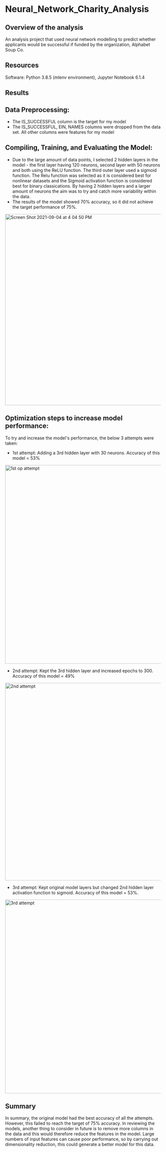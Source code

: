 # Neural_Network_Charity_Analysis

## Overview of the analysis
An analysis project that used neural network modelling to predict whether applicants would be successful if funded by the organization, Alphabet Soup Co.

## Resources
Software: Python 3.8.5 (mlenv environment), Jupyter Notebook 6.1.4

## Results 
## Data Preprocessing:
* The IS_SUCCESSFUL column is the target for my model
* The IS_SUCCESSFUL, EIN, NAMES columns were dropped from the data set. All other columns were features for my model

## Compiling, Training, and Evaluating the Model:
* Due to the large amount of data points, I selected 2 hidden layers in the model - the first layer having 120 neurons, second layer with 50 neurons and both using the ReLU function. The third outer layer used a sigmoid function. The Relu function was selected as it is considered best for nonlinear datasets and the Sigmoid activation function is considered best for binary classications. By having 2 hidden layers and a larger amount of neurons the aim was to try and catch more variability within the data. 
* The results of the model showed 70% accuracy, so it did not achieve the target performance of 75%. 

<img width="618" alt="Screen Shot 2021-09-04 at 4 04 50 PM" src="https://user-images.githubusercontent.com/81877387/132106735-4de311e5-35a1-460d-9a48-4ae358c98862.png">

## Optimization steps to increase model performance:
To try and increase the model's performance, the below 3 attempts were taken:
* 1st attempt: Adding a 3rd hidden layer with 30 neurons. Accuracy of this model = 53%

<img width="642" alt="1st op attempt" src="https://user-images.githubusercontent.com/81877387/132106771-844c7922-e993-4c15-baee-0f2678ad062e.png">

* 2nd attempt: Kept the 3rd hidden layer and increased epochs to 300. Accuracy of this model = 49%

<img width="638" alt="2nd attempt" src="https://user-images.githubusercontent.com/81877387/132106789-e927155a-b967-4c00-b193-d76c6c471c79.png">

* 3rd attempt: Kept original model layers but changed 2nd hidden layer activation function to sigmoid. Accuracy of this model = 53%.

<img width="626" alt="3rd attempt" src="https://user-images.githubusercontent.com/81877387/132106839-4ee2cafa-ce3c-4566-8e9b-bf762656aa36.png">


## Summary 
In summary, the original model had the best accuracy of all the attempts. However, this failed to reach the target of 75% accuracy. In reviewing the models, another thing to consider in future is to remove more columns in the data and this would therefore reduce the features in the model. Large numbers of input features can cause poor performance, so by carrying out dimensionality reduction, this could generate a better model for this data. 
